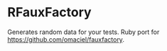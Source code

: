 # RFauxFactory
Generates random data for your tests. Ruby port for https://github.com/omaciel/fauxfactory.
